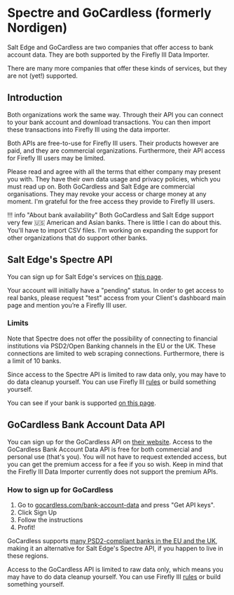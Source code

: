 # Spectre and GoCardless (formerly Nordigen)

Salt Edge and GoCardless are two companies that offer access to bank account data. They are both supported by the Firefly III Data Importer.

There are many more companies that offer these kinds of services, but they are not (yet!) supported.

## Introduction

Both organizations work the same way. Through their API you can connect to your bank account and download transactions. You can then import these transactions into Firefly III using the data importer.

Both APIs are free-to-use for Firefly III users. Their products however are paid, and they are commercial organizations. Furthermore, their API access for Firefly III users may be limited.

Please read and agree with all the terms that either company may present you with. They have their own data usage and privacy policies, which you must read up on.  Both GoCardless and Salt Edge are commercial organisations. They may revoke your access or charge money at any moment. I'm grateful for the free access they provide to Firefly III users.

!!! info "About bank availability"
    Both GoCardless and Salt Edge support very few 🇺🇸 American and Asian banks. There is little I can do about this. You'll have to import CSV files. I'm working on expanding the support for other organizations that do support other banks.

## Salt Edge's Spectre API

You can sign up for Salt Edge's services on [this page](https://www.saltedge.com/client_users/sign_up). 

Your account will initially have a "pending" status. In order to get access to real banks, please request "test" access from your Client's dashboard main page and mention you’re a Firefly III user.

### Limits

Note that Spectre does not offer the possibility of connecting to financial institutions via PSD2/Open Banking channels in the EU or the UK. These connections are limited to web scraping connections. Furthermore, there is a limit of 10 banks.

Since access to the Spectre API is limited to raw data only, you may have to do data cleanup yourself. You can use Firefly III [rules](../../../how-to/firefly-iii/features/rules.md) or build something yourself.

You can see if your bank is supported [on this page](https://www.saltedge.com/products/spectre/countries?channel%5B%5D=non_regulated).

## GoCardless Bank Account Data API

You can sign up for the GoCardless API on [their website](https://bankaccountdata.gocardless.com/signup). Access to the GoCardless Bank Account Data API is free for both commercial and personal use (that's you). You will not have to request extended access, but you can get the premium access for a fee if you so wish. Keep in mind that the Firefly III Data Importer currently does not support the premium APIs.

### How to sign up for GoCardless

1. Go to [gocardless.com/bank-account-data](https://gocardless.com/bank-account-data/) and press "Get API keys".
2. Click Sign Up
3. Follow the instructions
4. Profit!

GoCardless supports [many PSD2-compliant banks in the EU and the UK](https://nordigen.com/en/coverage/), making it an alternative for Salt Edge's Spectre API, if you happen to live in these regions.

Access to the GoCardless API is limited to raw data only, which means you may have to do data cleanup yourself. You can use Firefly III [rules](../../../how-to/firefly-iii/features/rules.md) or build something yourself.

